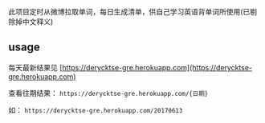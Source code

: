 此项目定时从微博拉取单词，每日生成清单，供自己学习英语背单词所使用(已剔除掉中文释义)

## usage ##

每天最新结果见 [https://derycktse-gre.herokuapp.com](https://derycktse-gre.herokuapp.com)

查看往期结果：
`https://derycktse-gre.herokuapp.com/{日期}`

如：
`https://derycktse-gre.herokuapp.com/20170613`